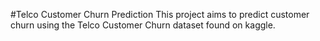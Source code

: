 #Telco Customer Churn Prediction
This project aims to predict customer churn using the Telco Customer Churn dataset found on kaggle.
